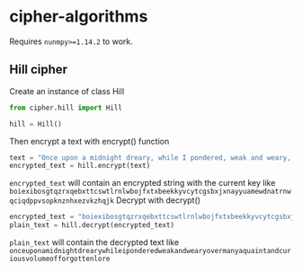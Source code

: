 # cipher-algorithms
Requires `nunmpy>=1.14.2` to work.
## Hill cipher
Create an instance of class Hill
```python
from cipher.hill import Hill

hill = Hill()
```
Then encrypt a text with encrypt() function
```python
text = "Once upon a midnight dreary, while I pondered, weak and weary, Over many a quaint and curious volume of forgotten lore"
encrypted_text = hill.encrypt(text)
```
`encrypted_text` will contain an encrypted string with the current key like `boiexibosgtqzrxqebxttcswtlrnlwbojfxtxbeekkyvcytcgsbxjxnayyuamewdnatrnwqciqdppvsopknznhxezvkzhqjk`
Decrypt with decrypt()
```python
encrypted_text = "boiexibosgtqzrxqebxttcswtlrnlwbojfxtxbeekkyvcytcgsbxjxnayyuamewdnatrnwqciqdppvsopknznhxezvkzhqjk"
plain_text = hill.decrypt(encrypted_text)
```
`plain_text` will contain the decrypted text like `onceuponamidnightdrearywhileiponderedweakandwearyovermanyaquaintandcuriousvolumeofforgottenlore`
